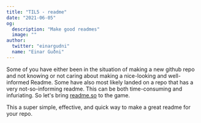 ```yaml
---
title: "TIL5 - readme"
date: "2021-06-05"
og:
  description: "Make good readmes"
  image: ""
author:
  twitter: "einargudni"
  name: "Einar Guðni"
---
```


Some of you have either been in the situation of making a new github repo and not knowing or not caring about making a nice-looking and well-informed Readme.
Some have also most likely landed on a repo that has a very not-so-informing readme.
This can be both time-consuming and infuriating. So let's bring [readme.so](https://readme.so/) to the game.

This a super simple, effective, and quick way to make a great readme for your repo.
